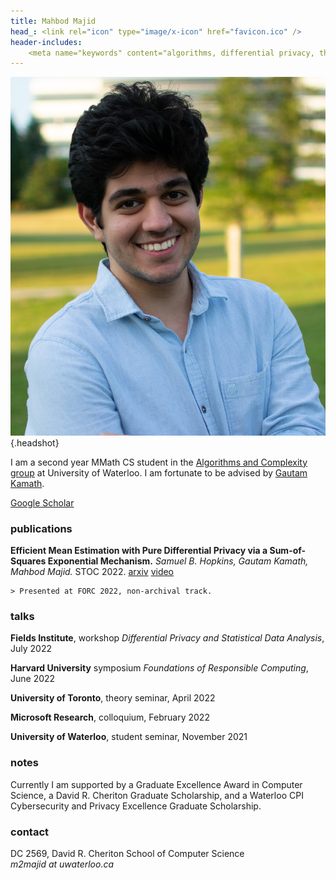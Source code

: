```yaml
---
title: Mahbod Majid
head_: <link rel="icon" type="image/x-icon" href="favicon.ico" />
header-includes:
    <meta name="keywords" content="algorithms, differential privacy, theoretical machine learning, sum of squares optimization, waterloo, mahbod majid" />
---
```


![](mahbod.jpg){.headshot}

I am a second year MMath CS student in the [Algorithms and Complexity group](https://algcomp.uwaterloo.ca/) at University of Waterloo. I am fortunate to be advised by [Gautam Kamath](http://www.gautamkamath.com/).

[Google Scholar](https://scholar.google.com/citations?hl=en&user=Jnei_lEAAAAJ)

### publications


**Efficient Mean Estimation with Pure Differential Privacy via a Sum-of-Squares Exponential Mechanism.** *Samuel B. Hopkins, Gautam Kamath, Mahbod Majid.* STOC 2022. [arxiv](https://arxiv.org/abs/2111.12981) [video](https://youtu.be/GY0tCArubAg)

    > Presented at FORC 2022, non-archival track.


### talks

**Fields Institute**, workshop *Differential Privacy and Statistical Data Analysis*, July 2022

**Harvard University** symposium *Foundations of Responsible Computing*, June 2022

**University of Toronto**, theory seminar, April 2022

**Microsoft Research**, colloquium, February 2022

**University of Waterloo**, student seminar, November 2021

### notes

Currently I am supported by a Graduate Excellence Award in Computer Science, a David R. Cheriton Graduate Scholarship,
and a Waterloo CPI Cybersecurity and Privacy Excellence Graduate Scholarship.

### contact
DC 2569, David R. Cheriton School of Computer Science\
*m2majid at uwaterloo.ca*
